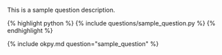 This is a sample question description.

{% highlight python %}
{% include questions/sample_question.py %}
{% endhighlight %}

{% include okpy.md question="sample_question" %}
